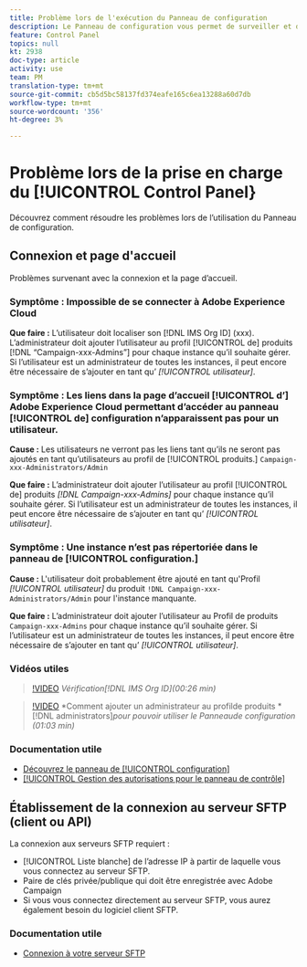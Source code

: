 ```yaml
---
title: Problème lors de l'exécution du Panneau de configuration
description: Le Panneau de configuration vous permet de surveiller et de gérer votre enregistrement SFTP par instance et adresses IP de liste blanche.
feature: Control Panel
topics: null
kt: 2938
doc-type: article
activity: use
team: PM
translation-type: tm+mt
source-git-commit: cb5d5bc58137fd374eafe165c6ea13288a60d7db
workflow-type: tm+mt
source-wordcount: '356'
ht-degree: 3%

---
```



# Problème lors de la prise en charge du [!UICONTROL Control Panel}

Découvrez comment résoudre les problèmes lors de l’utilisation du Panneau de configuration.

## Connexion et page d&#39;accueil

Problèmes survenant avec la connexion et la page d’accueil.

### Symptôme : Impossible de se connecter à Adobe Experience Cloud

**Que faire :**
L’utilisateur doit localiser son [!DNL IMS Org ID] (xxx). L’administrateur doit ajouter l’utilisateur au profil [!UICONTROL de] produits [!DNL “Campaign-xxx-Admins”] pour chaque instance qu’il souhaite gérer. Si l’utilisateur est un administrateur de toutes les instances, il peut encore être nécessaire de s’ajouter en tant qu’ *[!UICONTROL utilisateur]*.

### Symptôme : Les liens dans la page d’accueil [!UICONTROL d’] Adobe Experience Cloud permettant d’accéder au panneau [!UICONTROL de] configuration n’apparaissent pas pour un utilisateur.

**Cause :**
Les utilisateurs ne verront pas les liens tant qu’ils ne seront pas ajoutés en tant qu’utilisateurs au profil de [!UICONTROL produits.] `Campaign-xxx-Administrators/Admin`

**Que faire :**
L’administrateur doit ajouter l’utilisateur au profil [!UICONTROL de] produits *[!DNL Campaign-xxx-Admins]* pour chaque instance qu’il souhaite gérer. Si l’utilisateur est un administrateur de toutes les instances, il peut encore être nécessaire de s’ajouter en tant qu’ *[!UICONTROL utilisateur]*.

### Symptôme : Une instance n’est pas répertoriée dans le panneau de [!UICONTROL configuration.]

**Cause :**
L&#39;utilisateur doit probablement être ajouté en tant qu&#39;Profil *[!UICONTROL utilisateur]* du produit `!DNL Campaign-xxx-Administrators/Admin` pour l&#39;instance manquante.

**Que faire :**
L’administrateur doit ajouter l’utilisateur au Profil de produits `Campaign-xxx-Admins` pour chaque instance qu’il souhaite gérer. Si l’utilisateur est un administrateur de toutes les instances, il peut encore être nécessaire de s’ajouter en tant qu’ *[!UICONTROL utilisateur]*.

### Vidéos utiles

>[!VIDEO](https://video.tv.adobe.com/v/27183?quality=12)
*Vérification[!DNL IMS Org ID](00:26 min)*

>[!VIDEO](https://video.tv.adobe.com/v/27147?quality=12)
*Comment ajouter un administrateur au profilde produits *[!DNL administrators]*pour pouvoir utiliser le Panneaude configuration (01:03 min)*

### Documentation utile

* [Découvrez le panneau de [!UICONTROL configuration]](https://helpx.adobe.com/campaign/kb/control-panel-overview.html)
* [[!UICONTROL Gestion des autorisations pour le panneau de contrôle]](https://helpx.adobe.com/campaign/kb/control-panel-access.html)

## Établissement de la connexion au serveur SFTP (client ou API)

La connexion aux serveurs SFTP requiert :

* [!UICONTROL Liste blanche] de l’adresse IP à partir de laquelle vous vous connectez au serveur SFTP.
* Paire de clés privée/publique qui doit être enregistrée avec Adobe Campaign
* Si vous vous connectez directement au serveur SFTP, vous aurez également besoin du logiciel client SFTP.

### Documentation utile

* [Connexion à votre serveur SFTP](https://helpx.adobe.com/campaign/kb/control-panel-sftp.html#LoggingintoyourSFTPserver)

